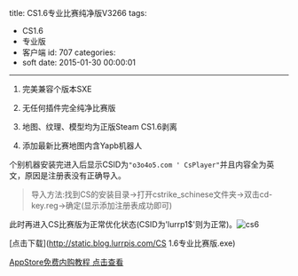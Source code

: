 title: CS1.6专业比赛纯净版V3266
tags:
  - CS1.6
  - 专业版
  - 客户端
id: 707
categories:
  - soft
date: 2015-01-30 00:00:01
---

1. 完美兼容个版本SXE

2. 无任何插件完全纯净比赛版

3. 地图、纹理、模型均为正版Steam CS1.6剥离

4. 添加最新比赛地图内含Yapb机器人

<!--more-->

个别机器安装完进入后显示CSID为`"o3o4o5.com ' CsPlayer"`并且内容全为英文，原因是注册表没有正确导入。

>导入方法:找到CS的安装目录-&gt;打开cstrike_schinese文件夹-&gt;双击cd-key.reg-&gt;确定(显示添加注册表成功即可)

此时再进入CS比赛版为正常优化状态(CSID为'lurrp1$'则为正常)。![cs6](http://old.lurrpis.com/wp-content/uploads/2013/05/cs6-1024x673.jpg)

[点击下载](http://static.blog.lurrpis.com/CS 1.6专业比赛版.exe)

[AppStore免费内购教程   点击查看](http://www.lurrpis.com/whatever/1259.html)